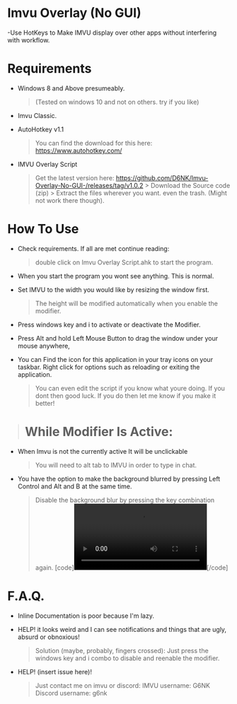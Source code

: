 # Imvu Overlay (No GUI)
-Use HotKeys to Make IMVU display over other apps without interfering with workflow.


# Requirements

- Windows 8 and Above presumeably.
  >(Tested on windows 10 and not on others. try if you like)

- Imvu Classic.

- AutoHotkey v1.1
  > You can find the download for this here: 
     > https://www.autohotkey.com/

- IMVU Overlay Script
  > Get the latest version here:
    > https://github.com/D6NK/Imvu-Overlay-No-GUI-/releases/tag/v1.0.2
      > Download the Source code (zip)
      > Extract the files wherever you want. even the trash. (Might not work there though).
# How To Use
- Check requirements. If all are met continue reading:
   >double click on Imvu Overlay Script.ahk to start the program.

- When you start the program you wont see anything. This is normal.

- Set IMVU to the width you would like by resizing the window first.
  >The height will be modified automatically when you enable the modifier.

- Press windows key and i to activate or deactivate the Modifier.

- Press Alt and hold Left Mouse Button to drag the window under your mouse anywhere,

- You can Find the icon for this application in your tray icons on your taskbar. Right click for options such as reloading or exiting the application. 
  > You can even edit the script if you know what youre doing. If you dont then good luck. If you do then let me know if you make it better!

> # While Modifier Is Active:

- When Imvu is not the currently active It will be unclickable
  > You will need to alt tab to IMVU in order to type in chat.

- You have the option to make the background blurred by pressing Left Control and Alt and B at the same time.
  >  Disable the background blur by pressing the key combination again.
  [code]<video class="vYDA2upSTOvXtYFMXQfS" playsinline="" loop=""><source src="https://i.gyazo.com/66b1f8474a6f4c986a0224132ffe72f0.mp4" type="video/mp4"></video>[/code]

# F.A.Q.

- Inline Documentation is poor because I'm lazy.

- HELP! it looks weird and I can see notifications and things that are ugly, absurd or obnoxious!
  > Solution (maybe, probably, fingers crossed):
    > Just press the windows key and i combo to disable and reenable the modifier.

- HELP! (insert issue here)!
  > Just contact me on imvu or discord:
    > IMVU username: G6NK
    > Discord username: g6nk
